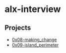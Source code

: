 # alx-interview

## Projects
- [0x08-making_change](0x08-making_change)
- [0x09-island_perimeter](0x09-island_perimeter)
